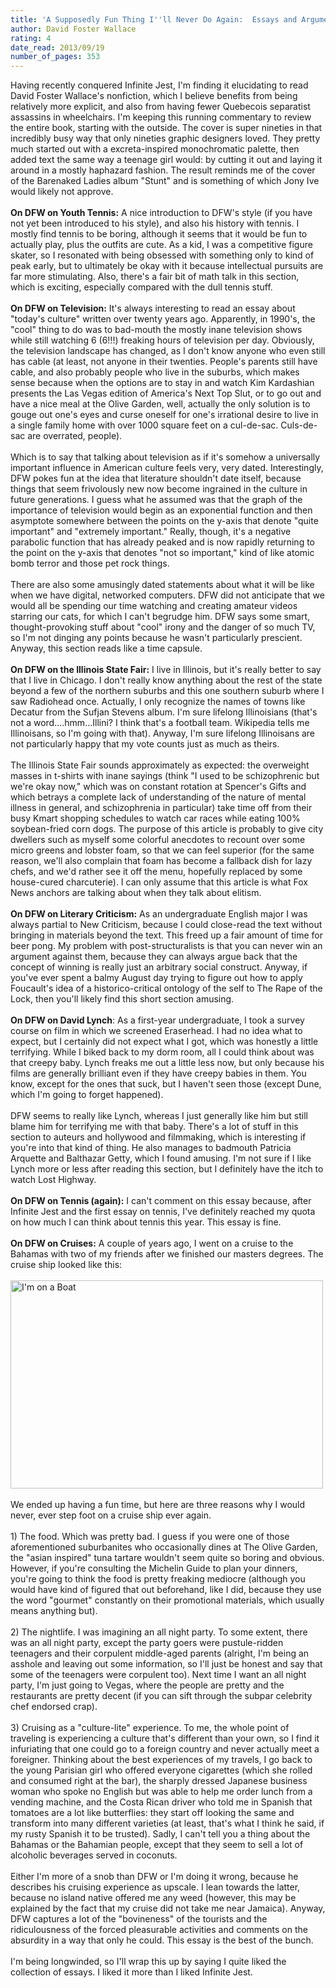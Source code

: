 ```yaml
---
title: 'A Supposedly Fun Thing I''ll Never Do Again:  Essays and Arguments'
author: David Foster Wallace
rating: 4
date_read: 2013/09/19
number_of_pages: 353
---
```


Having recently conquered Infinite Jest, I'm finding it elucidating to read David Foster Wallace's nonfiction, which I believe benefits from being relatively more explicit, and also from having fewer Quebecois separatist assassins in wheelchairs. I'm keeping this running commentary to review the entire book, starting with the outside. The cover is super nineties in that incredibly busy way that only nineties graphic designers loved. They pretty much started out with a excreta-inspired monochromatic palette, then added text the same way a teenage girl would: by cutting it out and laying it around in a mostly haphazard fashion. The result reminds me of the cover of the Barenaked Ladies album "Stunt" and is something of which Jony Ive would likely not approve.<br/><br/><b>On DFW on Youth Tennis:</b> A nice introduction to DFW's style (if you have not yet been introduced to his style), and also his history with tennis. I mostly find tennis to be boring, although it seems that it would be fun to actually play, plus the outfits are cute. As a kid, I was a competitive figure skater, so I resonated with being obsessed with something only to kind of peak early, but to ultimately be okay with it because intellectual pursuits are far more stimulating. Also, there's a fair bit of math talk in this section, which is exciting, especially compared with the dull tennis stuff. <br/><br/><b>On DFW on Television:</b> It's always interesting to read an essay about "today's culture" written over twenty years ago. Apparently, in 1990's, the "cool" thing to do was to bad-mouth the mostly inane television shows while still watching 6 (6!!!) freaking hours of television per day. Obviously, the television landscape has changed, as I don't know anyone who even still has cable (at least, not anyone in their twenties. People's parents still have cable, and also probably people who live in the suburbs, which makes sense because when the options are to stay in and watch Kim Kardashian presents the Las Vegas edition of America's Next Top Slut, or to go out and have a nice meal at the Olive Garden, well, actually the only solution is to gouge out one's eyes and curse oneself for one's irrational desire to live in a single family home with over 1000 square feet on a cul-de-sac. Culs-de-sac are overrated, people).<br/><br/>Which is to say that talking about television as if it's somehow a universally important influence in American culture feels very, very dated. Interestingly, DFW pokes fun at the idea that literature shouldn't date itself, because things that seem frivolously new now become ingrained in the culture in future generations. I guess what he assumed was that the graph of the importance of television would begin as an exponential function and then asymptote somewhere between the points on the y-axis that denote "quite important" and "extremely important." Really, though, it's a negative parabolic function that has already peaked and is now rapidly returning to the point on the y-axis that denotes "not so important," kind of like atomic bomb terror and those pet rock things.<br/><br/>There are also some amusingly dated statements about what it will be like when we have digital, networked computers. DFW did not anticipate that we would all be spending our time watching and creating amateur videos starring our cats, for which I can't begrudge him. DFW says some smart, thought-provoking stuff about "cool" irony and the danger of so much TV, so I'm not dinging any points because he wasn't particularly prescient. Anyway, this section reads like a time capsule.<br/><br/><b>On DFW on the Illinois State Fair:</b> I live in Illinois, but it's really better to say that I live in Chicago. I don't really know anything about the rest of the state beyond a few of the northern suburbs and this one southern suburb where I saw Radiohead once. Actually, I only recognize the names of towns like Decatur from the Sufjan Stevens album. I'm sure lifelong Illinoisians (that's not a word….hmm…Illini? I think that's a football team. Wikipedia tells me Illinoisans, so I'm going with that). Anyway, I'm sure lifelong Illinoisans are not particularly happy that my vote counts just as much as theirs.<br/><br/>The Illinois State Fair sounds approximately as expected: the overweight masses in t-shirts with inane sayings (think "I used to be schizophrenic but we're okay now," which was on constant rotation at Spencer's Gifts and which betrays a complete lack of understanding of the nature of mental illness in general, and schizophrenia in particular) take time off from their busy Kmart shopping schedules to watch car races while eating 100% soybean-fried corn dogs. The purpose of this article is probably to give city dwellers such as myself some colorful anecdotes to recount over some micro greens  and lobster foam, so that we can feel superior (for the same reason, we'll also complain that foam has become a fallback dish for lazy chefs, and we'd rather see it off the menu, hopefully replaced by some house-cured charcuterie). I can only assume that this article is what Fox News  anchors are talking about when they talk about elitism.<br/><br/><b>On DFW on Literary Criticism:</b> As an undergraduate English major I was always partial to New Criticism, because I could close-read the text without bringing in materials beyond the text. This freed up a fair amount of time for beer pong. My problem with post-structuralists is that you can never win an argument against them, because they can always argue back that the concept of winning is really just an arbitrary social construct. Anyway, if you've ever spent a balmy August day trying to figure out how to apply Foucault's idea of a historico-critical ontology of the self to The Rape of the Lock, then you'll likely find this short section amusing.<br/><br/><b>On DFW on David Lynch</b>: As a first-year undergraduate, I took a survey course on film in which we screened Eraserhead. I had no idea what to expect, but I certainly did not expect what I got, which was honestly a little terrifying. While I biked back to my dorm room, all I could think about was that creepy baby. Lynch freaks me out a little less now, but only because his films are generally brilliant even if they have creepy babies in them. You know, except for the ones that suck, but I haven't seen those (except Dune, which I'm going to forget happened).<br/><br/>DFW seems to really like Lynch, whereas I just generally like him but still blame him for terrifying me with that baby. There's a lot of stuff in this section to auteurs and hollywood and filmmaking, which is interesting if you're into that kind of thing. He also manages to badmouth Patricia Arquette and Balthazar Getty, which I found amusing. I'm not sure if I like Lynch more or less after reading this section, but I definitely have the itch to watch Lost Highway.<br/><br/><b>On DFW on Tennis (again):</b> I can't comment on this essay because, after Infinite Jest and the first essay on tennis, I've definitely reached my quota on how much I can think about tennis this year. This essay is fine.<br/><br/><b>On DFW on Cruises:</b> A couple of years ago, I went on a cruise to the Bahamas with two of my friends after we finished our masters degrees. The cruise ship looked like this:<br/><br/><a href="http://www.flickr.com/photos/100048927@N07/9801376726/" title="I'm on a Boat by caseynoble86, on Flickr"><img src="http://farm8.staticflickr.com/7292/9801376726_e45ce9a6a7.jpg" width="500" height="333" alt="I'm on a Boat"></a><br/><br/>We ended up having a fun time, but here are three reasons why I would never, ever step foot on a cruise ship ever again.<br/><br/>1) The food. Which was pretty bad. I guess if you were one of those aforementioned suburbanites who occasionally dines at The Olive Garden, the "asian inspired" tuna tartare wouldn't seem quite so boring and obvious. However, if you're consulting the Michelin Guide to plan your dinners, you're going to think the food is pretty freaking mediocre (although you would have kind of figured that out beforehand, like I did, because they use the word "gourmet" constantly on their promotional materials, which usually means anything but).<br/><br/>2) The nightlife. I was imagining an all night party. To some extent, there was an all night party, except the party goers were pustule-ridden teenagers and their corpulent middle-aged parents (alright, I'm being an asshole and leaving out some information, so I'll just be honest and say that some of the teenagers were corpulent too). Next time I want an all night party, I'm just going to Vegas, where the people are pretty and the restaurants are pretty decent (if you can sift through the subpar celebrity chef endorsed crap).<br/><br/>3) Cruising as a "culture-lite" experience. To me, the whole point of traveling is experiencing a culture that's different than your own, so I find it infuriating that one could go to a foreign country and never actually meet a foreigner. Thinking about the best experiences of my travels, I go back to the young Parisian girl who offered everyone cigarettes (which she rolled and consumed right at the bar), the sharply dressed Japanese business woman who spoke no English but was able to help me order lunch from a vending machine, and the Costa Rican driver who told me in Spanish that tomatoes are a lot like butterflies: they start off looking the same and transform into many different varieties (at least, that's what I think he said, if my rusty Spanish it to be trusted). Sadly, I can't tell you a thing about the Bahamas or the Bahamian people, except that they seem to sell a lot of alcoholic beverages served in coconuts.<br/><br/>Either I'm more of a snob than DFW or I'm doing it wrong, because he describes his cruising experience as upscale. I lean towards the latter, because no island native offered me any weed (however, this may be explained by the fact that my cruise did not take me near Jamaica). Anyway, DFW captures a lot of the "bovineness" of the tourists and the ridiculousness of the forced pleasurable activities and comments on the absurdity in a way that only he could. This essay is the best of the bunch.<br/><br/>I'm being longwinded, so I'll wrap this up by saying I quite liked the collection of essays. I liked it more than I liked Infinite Jest.